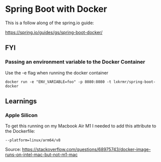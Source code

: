 # Spring Boot with Docker

This is a follow along of the spring.io guide:

https://spring.io/guides/gs/spring-boot-docker/

## FYI

### Passing an environment variable to the Docker Container

Use the -e flag when running the docker container

    docker run -e "ENV_VARIABLE=foo" -p 8080:8080 -t lxkrmr/spring-boot-docker

## Learnings

### Apple Silicon

To get this running on my Macbook Air M1 I needed to add this attribute to the Dockerfile:
    
    --platform=linux/arm64/v8

Source:
https://stackoverflow.com/questions/68975743/docker-image-runs-on-intel-mac-but-not-m1-mac